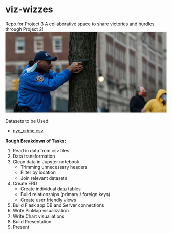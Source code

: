 # viz-wizzes
Repo for Project 3
A collaborative space to share victories and hurdles through Project 2!
![Alt text](images/nyccrime.jpg?raw=true "Title")

Datasets to be Used: 

- [nyc_crime.csv](https://drive.google.com/file/d/1Mik3OSNpp6GkN0qS3vtoCqbo5wFa-M2U/view?usp=sharing)



**Rough Breakdown of Tasks:** 
1) Read in data from csv files
2) Data transformation
3) Clean data in Jupyter notebook
    - Trimming unnecessary headers
    - Filter by location
    - Join relevant datasets
4) Create ERD
    - Create individual data tables
    - Build relationships (primary / foreign keys)
    - Create user friendly views
5)  Build Flask app DB and Server connections
6)  Write PinMap visualization
7)  Write Chart visualiations
8)  Build Presentation
9)  Present
